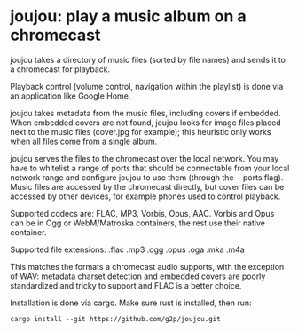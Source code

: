 # joujou: play a music album on a chromecast

joujou takes a directory of music files (sorted by file names) and sends
it to a chromecast for playback.

Playback control (volume control, navigation within the playlist) is
done via an application like Google Home.

joujou takes metadata from the music files, including covers if embedded.
When embedded covers are not found, joujou looks for image files placed
next to the music files (cover.jpg for example); this heuristic only
works when all files come from a single album.

joujou serves the files to the chromecast over the local network.
You may have to whitelist a range of ports that should be connectable
from your local network range and configure joujou to use them (through
the --ports flag).  Music files are accessed by the chromecast directly,
but cover files can be accessed by other devices, for example phones
used to control playback.

Supported codecs are: FLAC, MP3, Vorbis, Opus, AAC.
Vorbis and Opus can be in Ogg or WebM/Matroska containers, the rest
use their native container.

Supported file extensions: .flac .mp3 .ogg .opus .oga .mka .m4a

This matches the formats a chromecast audio supports, with the exception
of WAV: metadata charset detection and embedded covers are poorly
standardized and tricky to support and FLAC is a better choice.

Installation is done via cargo.
Make sure rust is installed, then run:

    cargo install --git https://github.com/g2p/joujou.git

